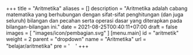 +++
title = "Aritmetika"
aliases = []
description = "Aritmetika adalah cabang matematika yang berhubungan dengan sifat-sifat penghitungan (dan juga seluruh) bilangan dan pecahan serta operasi dasar yang diterapkan pada bilangan-bilangan ini."
date = 2021-08-25T00:40:11+07:00
draft = false
images = [
  "images/icon/pembagian.svg"
  ]
[menu.main]
  id = "aritmetik"
  weight = 2
  parent = "dropdown"
  name = "Aritmetika"
  url = "belajar/aritmetika"
  pre = '<img src="/images/icon/pembagian.svg" class="d-inline icon lazyload lazyloaded" width="16" height="16">'
+++
